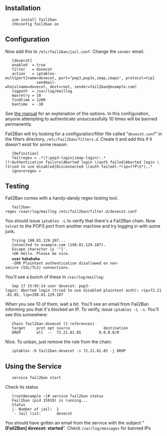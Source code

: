 Installation
------------

`   yum install fail2ban`  
`   chkconfig fail2ban on`

Configuration
-------------

Now add this to `/etc/fail2ban/jail.conf`. Change the `sender` email.

`   [dovecot]`  
`   enabled  = true`  
`   filter   = dovecot`  
`   action   = iptables-multiport[name=dovecot, port="pop3,pop3s,imap,imaps", protocol=tcp]`  
`              sendmail-whois[name=dovecot, dest=root, sender=fail2ban@example.com]`  
`   logpath  = /var/log/maillog`  
`   maxretry = 10`  
`   findtime = 1200`  
`   bantime  = -10`

See [the
manual](http://www.fail2ban.org/wiki/index.php/MANUAL_0_8#Jail_Options)
for an explanation of the options. In this configuration, anyone
attempting to authenticate unsuccessfully 10 times will be banned
permanently.

Fail2Ban will try looking for a configuration/filter file called
"`dovecot.conf`" in the filters directory, `/etc/fail2ban/filters.d`.
Create it and add this if it doesn't exist for some reason:

`   [Definition]`  
`   failregex = .*(?:pop3-login|imap-login):.*(?:Authentication failure|Aborted login \(auth failed|Aborted login \(tried to use disabled|Disconnected \(auth failed).*rip=(?P`<host>`\S*),.*`  
`   ignoreregex =`

Testing
-------

Fail2Ban comes with a handy-dandy regex testing tool.

`   fail2ban-regex /vaar/log/maillog /etc/fail2ban/filter.d/dovecot.conf`

You should issue `iptables -L` to verify that there's a Fail2Ban chain.
Now `telnet` to the POP3 port from another machine and try logging in
with some junk.

`   Trying 198.81.129.107...`  
`   Connected to example.com (198.81.129.107).`  
`   Escape character is '^]'.`  
`   +OK Hello. Please be nice.`  
`   `**`user` `hahahaha`**  
`   -ERR Plaintext authentication disallowed on non-secure (SSL/TLS) connections.`

You'll see a bunch of these in `/var/log/maillog`:

`   Sep 17 15:05:14 user dovecot: pop3-login: Aborted login (tried to use disabled plaintext auth): rip=72.21.81.85, lip=198.81.129.107`

When you see 10 of them, wait a bit. You'll see an email from Fail2Ban
informing you that it's blocked an IP. To verify, issue
`iptables -L -n`. You'll see this somewhere:

`   Chain fail2ban-dovecot (1 references)`  
`   target     prot opt source               destination`  
`   DROP       all  --  72.21.81.85        0.0.0.0/0`

Nice. To unban, just remove the rule from the chain:

`   iptables -D fail2ban-dovecot -s 72.21.81.85 -j DROP`

Using the Service
-----------------

`   service fail2ban start`

Check its status

`   [root@example ~]# service fail2ban status`  
`   Fail2ban (pid 15919) is running...`  
`   Status`  
`   |- Number of jail:  1`  
``    `- Jail list:       dovecot ``

You should have gotten an email from the service with the subject
"**\[Fail2Ban\] dovecot: started**". Check `/var/log/messages` for
banned IPs



